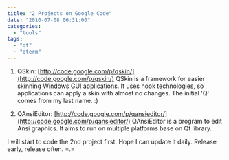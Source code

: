 ```yaml
---
title: "2 Projects on Google Code"
date: "2010-07-08 06:31:00"
categories: 
  - "tools"
tags: 
  - "qt"
  - "qterm"
---
```


1. QSkin: [http://code.google.com/p/qskin/](http://code.google.com/p/qskin/) QSkin is a framework for easier skinning Windows GUI applications. It uses hook technologies, so applications can apply a skin with almost no changes. The initial 'Q' comes from my last name. :)

2. QAnsiEditor: [http://code.google.com/p/qansieditor/](http://code.google.com/p/qansieditor/) QAnsiEditor is a program to edit Ansi graphics. It aims to run on multiple platforms base on Qt library.

I will start to code the 2nd project first. Hope I can update it daily. Release early, release often. =.=
